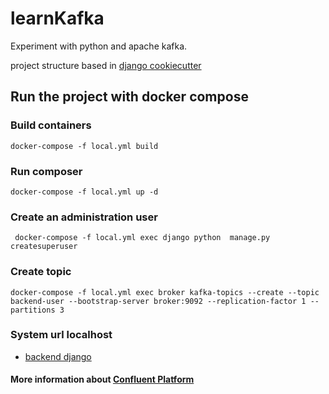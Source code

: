 # learnKafka
Experiment with python and apache kafka.

project structure based in  [django cookiecutter](https://github.com/pydanny/cookiecutter-django)

## Run the project with docker compose
### Build containers    
`docker-compose -f local.yml build`
### Run composer
`docker-compose -f local.yml up -d`

### Create an administration user 
` docker-compose -f local.yml exec django python  manage.py createsuperuser`

### Create topic 
`docker-compose -f local.yml exec broker kafka-topics --create --topic backend-user --bootstrap-server broker:9092 --replication-factor 1 --partitions 3`

### System url localhost
* [backend django](http://localhost:8000/)

#### More information about [Confluent Platform](https://docs.confluent.io/current/quickstart/ce-docker-quickstart.html#ce-docker-quickstart)

